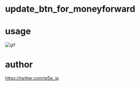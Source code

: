 # update_btn_for_moneyforward

# usage
![gif](https://user-images.githubusercontent.com/53224700/167296501-8cebecd8-bad5-4356-9550-606a00e71590.gif)
# author
https://twitter.com/st5e_jp